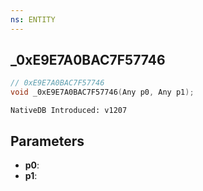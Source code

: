 ```yaml
---
ns: ENTITY
---
```

## _0xE9E7A0BAC7F57746

```c
// 0xE9E7A0BAC7F57746
void _0xE9E7A0BAC7F57746(Any p0, Any p1);
```

```
NativeDB Introduced: v1207
```

## Parameters
* **p0**:
* **p1**:
